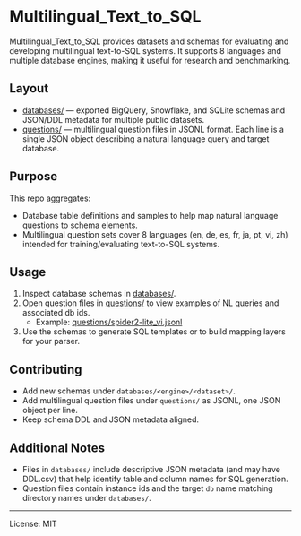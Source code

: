 
# Multilingual_Text_to_SQL

Multilingual_Text_to_SQL provides datasets and schemas for evaluating and developing multilingual text-to-SQL systems. It supports 8 languages and multiple database engines, making it useful for research and benchmarking.

## Layout

- [databases/](databases/) — exported BigQuery, Snowflake, and SQLite schemas and JSON/DDL metadata for multiple public datasets.
- [questions/](questions/) — multilingual question files in JSONL format. Each line is a single JSON object describing a natural language query and target database.

## Purpose

This repo aggregates:
- Database table definitions and samples to help map natural language questions to schema elements.
- Multilingual question sets cover 8 languages (en, de, es, fr, ja, pt, vi, zh) intended for training/evaluating text-to-SQL systems.


## Usage

1. Inspect database schemas in [databases/](databases/).
2. Open question files in [questions/](questions/) to view examples of NL queries and associated db ids.
   - Example: [questions/spider2-lite_vi.jsonl](questions/spider2-lite_vi.jsonl)
3. Use the schemas to generate SQL templates or to build mapping layers for your parser.

## Contributing

- Add new schemas under `databases/<engine>/<dataset>/`.
- Add multilingual question files under `questions/` as JSONL, one JSON object per line.
- Keep schema DDL and JSON metadata aligned.


## Additional Notes

- Files in `databases/` include descriptive JSON metadata (and may have DDL.csv) that help identify table and column names for SQL generation.
- Question files contain instance ids and the target `db` name matching directory names under `databases/`.

---

License: MIT